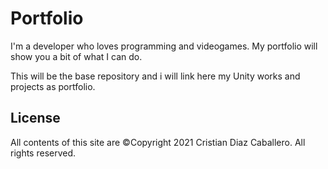 # Portfolio
I'm a developer who loves programming and videogames. My portfolio will show you a bit of what I can do.

This will be the base repository and i will link here my Unity works and projects as portfolio.

## License
All contents of this site are ©Copyright 2021 Cristian Diaz Caballero. All rights reserved.
